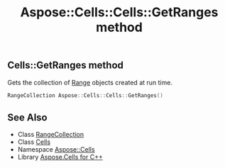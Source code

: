 ﻿---
title: Aspose::Cells::Cells::GetRanges method
linktitle: GetRanges
second_title: Aspose.Cells for C++ API Reference
description: 'Aspose::Cells::Cells::GetRanges method. Gets the collection of Range objects created at run time in C++.'
type: docs
weight: 11900
url: /cpp/aspose.cells/cells/getranges/
---
## Cells::GetRanges method


Gets the collection of [Range](../../range/) objects created at run time.

```cpp
RangeCollection Aspose::Cells::Cells::GetRanges()
```

## See Also

* Class [RangeCollection](../../rangecollection/)
* Class [Cells](../)
* Namespace [Aspose::Cells](../../)
* Library [Aspose.Cells for C++](../../../)
